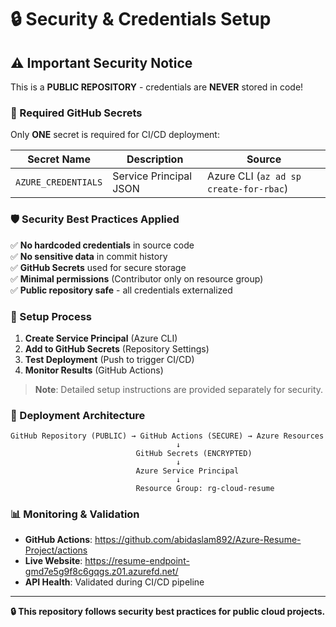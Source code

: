 # 🔒 Security & Credentials Setup

## ⚠️ Important Security Notice

This is a **PUBLIC REPOSITORY** - credentials are **NEVER** stored in code!

### 🔑 Required GitHub Secrets

Only **ONE** secret is required for CI/CD deployment:

| Secret Name | Description | Source |
|-------------|-------------|---------|
| `AZURE_CREDENTIALS` | Service Principal JSON | Azure CLI (`az ad sp create-for-rbac`) |

### 🛡️ Security Best Practices Applied

✅ **No hardcoded credentials** in source code  
✅ **No sensitive data** in commit history  
✅ **GitHub Secrets** used for secure storage  
✅ **Minimal permissions** (Contributor only on resource group)  
✅ **Public repository safe** - all credentials externalized  

### 🔧 Setup Process

1. **Create Service Principal** (Azure CLI)
2. **Add to GitHub Secrets** (Repository Settings)
3. **Test Deployment** (Push to trigger CI/CD)
4. **Monitor Results** (GitHub Actions)

> **Note**: Detailed setup instructions are provided separately for security.

### 🚀 Deployment Architecture

```
GitHub Repository (PUBLIC) → GitHub Actions (SECURE) → Azure Resources
                                     ↓
                            GitHub Secrets (ENCRYPTED)
                                     ↓
                            Azure Service Principal
                                     ↓
                            Resource Group: rg-cloud-resume
```

### 📊 Monitoring & Validation

- **GitHub Actions**: https://github.com/abidaslam892/Azure-Resume-Project/actions
- **Live Website**: https://resume-endpoint-gmd7e5g9f8c6gqgs.z01.azurefd.net/
- **API Health**: Validated during CI/CD pipeline

---

**🔒 This repository follows security best practices for public cloud projects.**